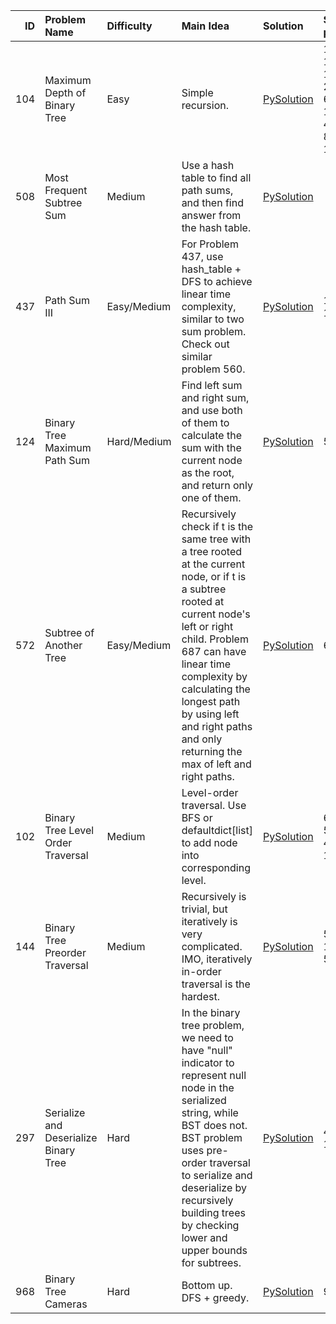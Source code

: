 |   ID | Problem Name                          | Difficulty   | Main Idea                                                                                                                                                                                                                                                                                                        | Solution                                         | Similar problems                             |
|-----:|:--------------------------------------|:-------------|:-----------------------------------------------------------------------------------------------------------------------------------------------------------------------------------------------------------------------------------------------------------------------------------------------------------------|:-------------------------------------------------|:---------------------------------------------|
|  104 | Maximum Depth of Binary Tree          | Easy         | Simple recursion.                                                                                                                                                                                                                                                                                                | [PySolution](./leetcode_python_solutions/104.py) | 110, 111, 112, 226, 617, 101, 404, 814, 1325 |
|  508 | Most Frequent Subtree Sum             | Medium       | Use a hash table to find all path sums, and then find answer from the hash table.                                                                                                                                                                                                                                | [PySolution](./leetcode_python_solutions/508.py) |                                              |
|  437 | Path Sum III                          | Easy/Medium  | For Problem 437, use hash_table + DFS to achieve linear time complexity, similar to two sum problem. Check out similar problem 560.                                                                                                                                                                              | [PySolution](./leetcode_python_solutions/437.py) | 113, 129, 257                                |
|  124 | Binary Tree Maximum Path Sum          | Hard/Medium  | Find left sum and right sum, and use both of them to calculate the sum with the current node as the root, and return only one of them.                                                                                                                                                                           | [PySolution](./leetcode_python_solutions/124.py) | 543                                          |
|  572 | Subtree of Another Tree               | Easy/Medium  | Recursively check if t is the same tree with a tree rooted at the current node, or if t is a subtree rooted at current node's left or right child. Problem 687 can have linear time complexity by calculating the longest path by using left and right paths and only returning the max of left and right paths. | [PySolution](./leetcode_python_solutions/572.py) | 687                                          |
|  102 | Binary Tree Level Order Traversal     | Medium       | Level-order traversal. Use BFS or defaultdict[list] to add node into corresponding level.                                                                                                                                                                                                                        | [PySolution](./leetcode_python_solutions/102.py) | 637, 513, 429, 1302                          |
|  144 | Binary Tree Preorder Traversal        | Medium       | Recursively is trivial, but iteratively is very complicated. IMO, iteratively in-order traversal is the hardest.                                                                                                                                                                                                 | [PySolution](./leetcode_python_solutions/144.py) | 589, 145, 590, 94                            |
|  297 | Serialize and Deserialize Binary Tree | Hard         | In the binary tree problem, we need to have "null" indicator to represent null node in the serialized string, while BST does not. BST problem uses pre-order traversal to serialize and deserialize by recursively building trees by checking lower and upper bounds for subtrees.                               | [PySolution](./leetcode_python_solutions/297.py) | 449, 106, 105                                |
|  968 | Binary Tree Cameras                   | Hard         | Bottom up. DFS + greedy.                                                                                                                                                                                                                                                                                         | [PySolution](./leetcode_python_solutions/968.py) | 979                                          |